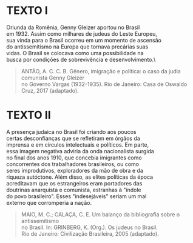 # TEXTO I

Oriunda da Romênia, Genny Gleizer aportou no Brasil\
em 1932. Assim como milhares de judeus do Leste Europeu,\
sua vinda para o Brasil ocorreu em um momento de ascensão\
do antissemitismo na Europa que tornava precárias suas\
vidas. O Brasil se colocava como uma possibilidade na\
busca por condições de sobrevivência e desenvolvimento.\

> ANTÃO, A. C. C. B. Gênero, imigração e política: o caso da judia comunista Genny Gleizer\
> no Governo Vargas (1932-1935). Rio de Janeiro: Casa de Oswaldo Cruz, 2017 (adaptado).

# TEXTO II

A presença judaica no Brasil foi criando aos poucos\
certas desconfianças que se refletiram em órgãos da\
imprensa e em círculos intelectuais e políticos. Em parte,\
essa imagem negativa adviria da onda nacionalista surgida\
no final dos anos 1910, que concebia imigrantes como\
concorrentes dos trabalhadores brasileiros, ou como\
seres improdutivos, exploradores da mão de obra e da\
riqueza autóctone. Além disso, as elites políticas da época\
acreditavam que os estrangeiros eram portadores das\
doutrinas anarquista e comunista, estranhas à "índole\
do povo brasileiro". Esses "indesejáveis" seriam um mal\
externo que corromperia a nação.

> MAIO, M. C.; CALAÇA, C. E. Um balanço da bibliografia sobre o antissemitismo\
> no Brasil. In: GRINBERG, K. (Org.). Os judeus no Brasil.\
> Rio de Janeiro: Civilização Brasileira, 2005 (adaptado).
